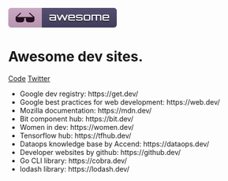 <p>
	<img src="media/badge.svg"/>
	<h1>Awesome dev sites.</h1>
</p>
<p>
	<a href="code-of-conduct.md">Code</a>
	<a href="https://twitter.com/qbllr_">Twitter</a>
</p>
<p>
	<ul>
		<li>Google dev registry: <a src="https://get.dev/">https://get.dev/</a> </li>
		<li>Google best practices for web development: <a src="https://web.dev/">https://web.dev/</a></li>
		<li>Mozilla documentation:  <a src="https://mdn.dev/">https://mdn.dev/</a></li>
		<li>Bit component hub: <a src="https://bit.dev/">https://bit.dev/</a></li>
		<li>Women in dev: <a src="https://women.dev/">https://women.dev/</a></li>
		<li>Tensorflow hub: <a src="https://tfhub.dev/">https://tfhub.dev/</a></li>
		<li>Dataops knowledge base by Accend: <a src="https://dataops.dev/">https://dataops.dev/</a></li>
		<li>Developer websites by github: <a src="https://github§.dev/">https://github.dev/</a></li>
		<li>Go CLI library: <a src="https://cobra.dev/">https://cobra.dev/</a></li>
		<li>lodash library: <a src="https://lodash.dev/">https://lodash.dev/</a></li>
	</ol>
